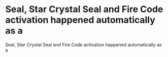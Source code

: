 # Seal, Star Crystal Seal and Fire Code activation happened automatically as a

Seal, Star Crystal Seal and Fire Code activation happened automatically as a